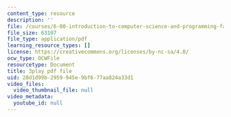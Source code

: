 ```yaml
---
content_type: resource
description: ''
file: /courses/6-00-introduction-to-computer-science-and-programming-fall-2008/28d1d99b2959945e9bf677aa824a33d1_y81AhLQN-NI.pdf
file_size: 63107
file_type: application/pdf
learning_resource_types: []
license: https://creativecommons.org/licenses/by-nc-sa/4.0/
ocw_type: OCWFile
resourcetype: Document
title: 3play pdf file
uid: 28d1d99b-2959-945e-9bf6-77aa824a33d1
video_files:
  video_thumbnail_file: null
video_metadata:
  youtube_id: null
---
```

